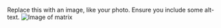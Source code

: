 Replace this with an image, like your photo. Ensure you include some alt-text.
![Image of matrix](https://octodex.github.com/images/yaktocat.png)

